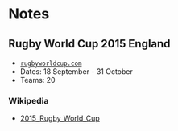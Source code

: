 # Notes

## Rugby World Cup 2015 England

- [`rugbyworldcup.com`](http://www.rugbyworldcup.com)
- Dates: 18 September - 31 October
- Teams: 20

### Wikipedia

- [2015_Rugby_World_Cup](http://en.wikipedia.org/wiki/2015_Rugby_World_Cup)


